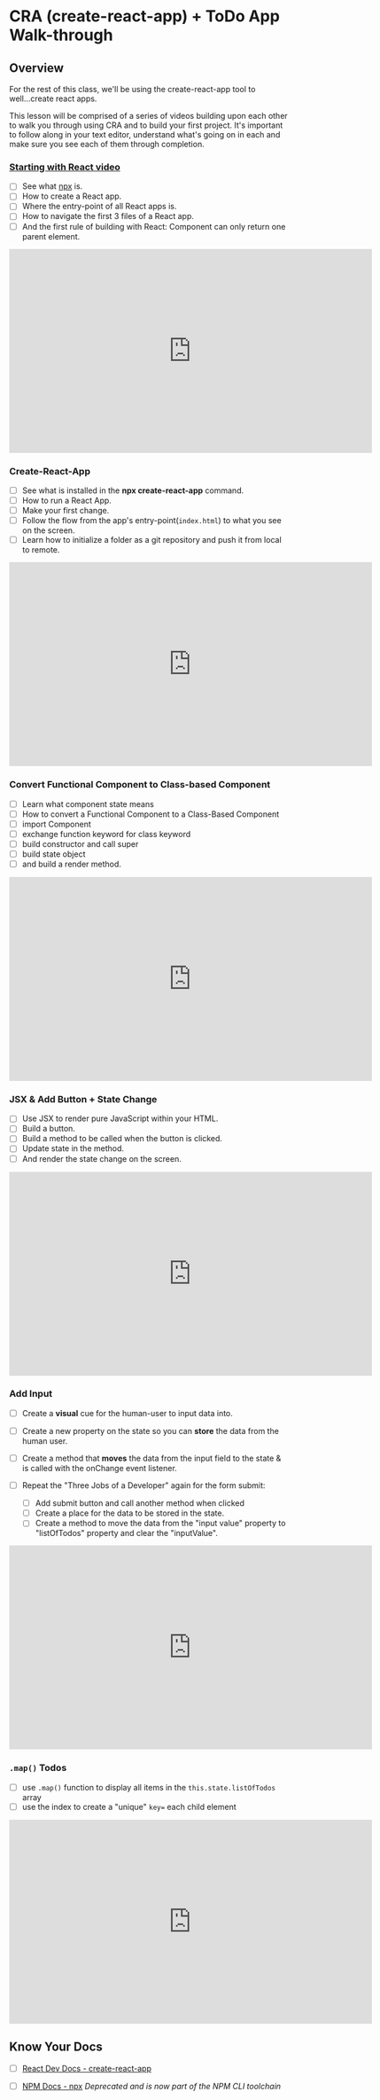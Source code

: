 # CRA (create-react-app) + ToDo App Walk-through

## Overview

For the rest of this class, we'll be using the create-react-app tool to well...create react apps.

This lesson will be comprised of a series of videos building upon each other to walk you through using CRA and to build your first project. It's important to follow along in your text editor, understand what's going on in each and make sure you see each of them through completion.

### [Starting with React video](https://vimeo.com/491807004/da1cc42c99)

- [ ] See what [npx](https://www.npmjs.com/package/npx) is.
- [ ] How to create a React app.
- [ ] Where the entry-point of all React apps is.
- [ ] How to navigate the first 3 files of a React app.
- [ ] And the first rule of building with React: Component can only return one parent element.

<!-- ! Video Contents: Vimeo, Clayton@ACA - Starting with React - 411.1.1.2 -->
<iframe src="https://player.vimeo.com/video/491807004" width="655" height="368"  frameborder="0" allow="autoplay; fullscreen" allowfullscreen></iframe>

### Create-React-App

- [ ] See what is installed in the **npx create-react-app** command.
- [ ] How to run a React App.
- [ ] Make your first change.
- [ ] Follow the flow from the app's entry-point(`index.html`) to what you see on the screen.
- [ ] Learn how to initialize a folder as a git repository and push it from local to remote.

<!-- ! Video Contents: Vimeo, Clayton@ACA - Create React App Overview - 411.1.1.3 -->
<iframe src="https://player.vimeo.com/video/491812908" width="655" height="368"  frameborder="0" allow="autoplay; fullscreen" allowfullscreen></iframe>

### Convert Functional Component to Class-based Component

- [ ] Learn what component state means
- [ ] How to convert a Functional Component to a Class-Based Component
- [ ] import Component
- [ ] exchange function keyword for class keyword
- [ ] build constructor and call super
- [ ] build state object
- [ ] and build a render method.

<!-- ! Video Contents: Vimeo, Clayton@ACA - Functional to Class Component - 411.1.1.4 -->
<iframe src="https://player.vimeo.com/video/491818181" width="655" height="368"  frameborder="0" allow="autoplay; fullscreen" allowfullscreen></iframe>

### JSX & Add Button + State Change

- [ ] Use JSX to render pure JavaScript within your HTML.
- [ ] Build a button.
- [ ] Build a method to be called when the button is clicked.
- [ ] Update state in the method.
- [ ] And render the state change on the screen.

<!-- ! Video Contents: Vimeo, Clayton@ACA - JSX to Add a Button and Change State onClick - 411.1.1.5 -->
<iframe src="https://player.vimeo.com/video/491828632" width="655" height="368"  frameborder="0" allow="autoplay; fullscreen" allowfullscreen></iframe>

### Add Input

- [ ] Create a **visual** cue for the human-user to input data into.
- [ ] Create a new property on the state so you can **store** the data from the human user.
- [ ] Create a method that **moves** the data from the input field to the state & is called with the onChange event listener.
- [ ] Repeat the "Three Jobs of a Developer" again for the form submit:
  
    * [ ] Add submit button and call another method when clicked
    * [ ] Create a place for the data to be stored in the state.
    * [ ] Create a method to move the data from the "input value" property to "listOfTodos" property and clear the "inputValue".

<!-- ! Video Contents: Vimeo, Clayton@ACA -  Add Input Field, Store Value in State, and Render - 411.1.1.6 -->
<iframe src="https://player.vimeo.com/video/491833816" width="655" height="368"  frameborder="0" allow="autoplay; fullscreen" allowfullscreen></iframe>

### `.map()` Todos

- [ ] use `.map()` function to display all items in the `this.state.listOfTodos` array
- [ ] use the index to create a "unique" `key=` each child element

<!-- ! Video Contents: Vimeo, Clayton@ACA - .map() Over the Todos - 411.1.1.7 -->
<iframe src="https://player.vimeo.com/video/491840476" width="655" height="368"  frameborder="0" allow="autoplay; fullscreen" allowfullscreen></iframe>

## Know Your Docs

- [ ] [React Dev Docs - create-react-app](https://react.dev/learn/start-a-new-react-project)
- [ ] [NPM Docs - npx](https://www.npmjs.com/package/npx) *Deprecated and is now part of the NPM CLI toolchain*


